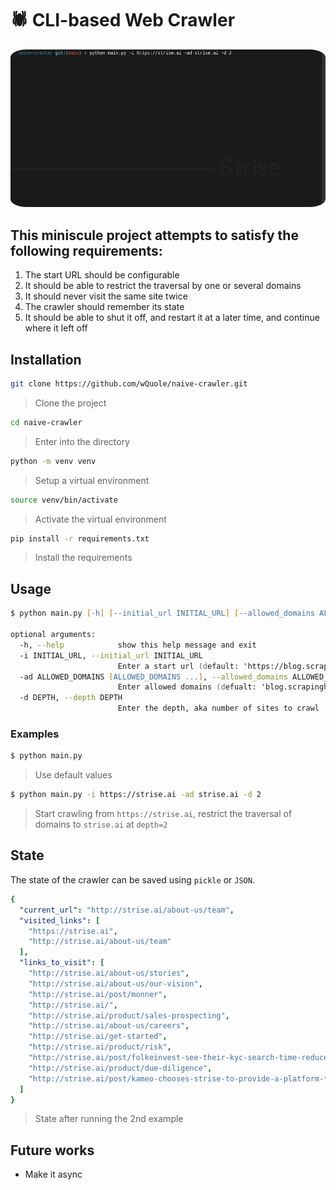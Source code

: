 # 🕷️ CLI-based Web Crawler

<a href="url"><img src="crawler.gif" height="auto" width="auto" style="border-radius:5%"></a>

## This miniscule project attempts to satisfy the following requirements:
1. The start URL should be configurable
2. It should be able to restrict the traversal by one or several domains
3. It should never visit the same site twice
4. The crawler should remember its state
5. It should be able to shut it off, and restart it at a later time, and continue where it left off

## Installation
```zsh
git clone https://github.com/wQuole/naive-crawler.git
```
> Clone the project

```zsh
cd naive-crawler
```
> Enter into the directory

```zsh
python -m venv venv
```
> Setup a virtual environment

```zsh
source venv/bin/activate
```
> Activate the virtual environment

```zsh
pip install -r requirements.txt
```
> Install the requirements


## Usage
```zsh
$ python main.py [-h] [--initial_url INITIAL_URL] [--allowed_domains ALLOWED_DOMAINS [ALLOWED_DOMAINS ...]] [--depth DEPTH]

optional arguments:
  -h, --help            show this help message and exit
  -i INITIAL_URL, --initial_url INITIAL_URL
                        Enter a start url (default: 'https://blog.scrapinghub.com')
  -ad ALLOWED_DOMAINS [ALLOWED_DOMAINS ...], --allowed_domains ALLOWED_DOMAINS [ALLOWED_DOMAINS ...]
                        Enter allowed domains (defualt: 'blog.scrapinghub.com')
  -d DEPTH, --depth DEPTH
                        Enter the depth, aka number of sites to crawl (default: 1)

```
### Examples
```zsh
$ python main.py
```
> Use default values

```zsh
$ python main.py -i https://strise.ai -ad strise.ai -d 2
```
> Start crawling from `https://strise.ai`, restrict the traversal of domains to `strise.ai` at `depth=2` 

## State
The state of the crawler can be saved using `pickle` or `JSON`. 
```YAML
{
  "current_url": "http://strise.ai/about-us/team",
  "visited_links": [
    "https://strise.ai",
    "http://strise.ai/about-us/team"
  ],
  "links_to_visit": [
    "http://strise.ai/about-us/stories",
    "http://strise.ai/about-us/our-vision",
    "http://strise.ai/post/monner",
    "http://strise.ai/",
    "http://strise.ai/product/sales-prospecting",
    "http://strise.ai/about-us/careers",
    "http://strise.ai/get-started",
    "http://strise.ai/product/risk",
    "http://strise.ai/post/folkeinvest-see-their-kyc-search-time-reduced-by-more-than-half-by-choosing-strise",
    "http://strise.ai/product/due-diligence",
    "http://strise.ai/post/kameo-chooses-strise-to-provide-a-platform-for-growth"
  ]
}
```
> State after running the 2nd example
## Future works
* Make it async 

